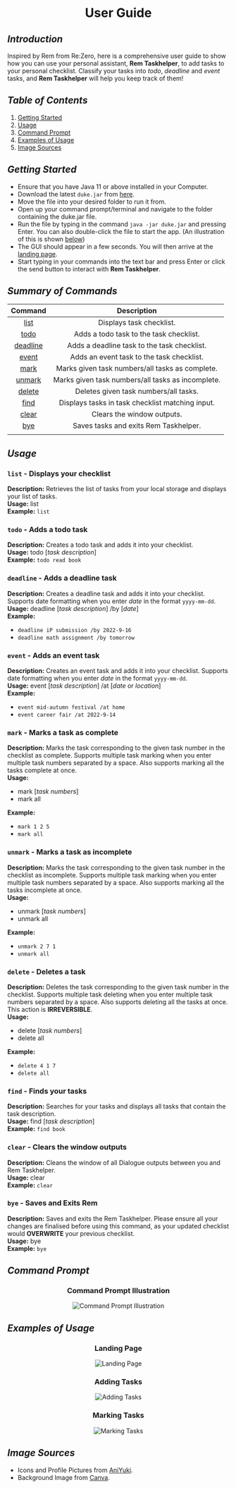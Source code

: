 <h1 align="center">User Guide</h1>

##  *Introduction*

Inspired by Rem from Re:Zero, here is a comprehensive user guide to show
how you can use your personal assistant, **Rem Taskhelper**, to add tasks
to your personal checklist. Classify your tasks into _todo_, _deadline_ and _event_ tasks,
and **Rem Taskhelper** will help you keep track of them!

## *Table of Contents*

1. [Getting Started](#getting-started)
2. [Usage](#usage)
3. [Command Prompt](#command-prompt)
4. [Examples of Usage](#examples-of-usage)
5. [Image Sources](#image-sources)

## *Getting Started*

- Ensure that you have Java 11 or above installed in your Computer.
- Download the latest `duke.jar` from [here](https://github.com/nehcuy/ip).
- Move the file into your desired folder to run it from.
- Open up your command prompt/terminal and navigate to the folder containing
the duke.jar file.
- Run the file by typing in the command `java -jar duke.jar` and pressing Enter.
You can also double-click the file to start the app. (An illustration of this is shown
[below](#command-prompt))
- The GUI should appear in a few seconds. You will then arrive at the [landing page](#landing-page).
- Start typing in your commands into the text bar and press Enter or click the send button to interact
with **Rem Taskhelper**.

## *Summary of Commands*

|         Command         |                    Description                    |
|:-----------------------:|:-------------------------------------------------:|
|     [list](#`list`)     |             Displays task checklist.              |
|     [todo](#`todo`)     |      Adds a todo task to the task checklist.      |
| [deadline](#`deadline`) |    Adds a deadline task to the task checklist.    |
|    [event](#`event`)    |     Adds an event task to the task checklist.     |
|     [mark](#`mark`)     |  Marks given task numbers/all tasks as complete.  |
|   [unmark](#`unmark`)   | Marks given task numbers/all tasks as incomplete. |
|   [delete](#`delete`)   |       Deletes given task numbers/all tasks.       |
|     [find](#`find`)     | Displays tasks in task checklist matching input.  |
|    [clear](#`clear`)    |            Clears the window outputs.             |
|      [bye](#`bye`)      |       Saves tasks and exits Rem Taskhelper.       |
                                                                                                              |
## *Usage*

### `list` - Displays your checklist

**Description:** Retrieves the list of tasks from your local storage and displays your list of tasks.  
**Usage:** list  
**Example:** `list`

### `todo` - Adds a todo task

**Description:** Creates a todo task and adds it into your checklist.  
**Usage:** todo [*task description*]  
**Example:** `todo read book`

### `deadline` - Adds a deadline task

**Description:** Creates a deadline task and adds it into your checklist. Supports date formatting when
you enter *date* in the format `yyyy-mm-dd`.  
**Usage:** deadline [*task description*] /by [*date*]  
**Example:**  
- `deadline iP submission /by 2022-9-16`
- `deadline math assignment /by tomorrow`

### `event` - Adds an event task

**Description:** Creates an event task and adds it into your checklist. Supports date formatting when
you enter *date* in the format `yyyy-mm-dd`.  
**Usage:** event [*task description*] /at [*date* or *location*]  
**Example:**
- `event mid-autumn festival /at home`
- `event career fair /at 2022-9-14`

### `mark` - Marks a task as complete

**Description:** Marks the task corresponding to the given task number in the checklist as complete.
Supports multiple task marking when you enter multiple task numbers separated by a space.
Also supports marking all the tasks complete at once.  
**Usage:** 
- mark [*task numbers*]
- mark all

**Example:**
- `mark 1 2 5`
- `mark all`

### `unmark` - Marks a task as incomplete

**Description:** Marks the task corresponding to the given task number in the checklist as incomplete.
Supports multiple task marking when you enter multiple task numbers separated by a space.
Also supports marking all the tasks incomplete at once.  
**Usage:**
- unmark [*task numbers*]
- unmark all

**Example:**
- `unmark 2 7 1`
- `unmark all`

### `delete` - Deletes a task

**Description:** Deletes the task corresponding to the given task number in the checklist.
Supports multiple task deleting when you enter multiple task numbers separated by a space.
Also supports deleting all the tasks at once. This action is **IRREVERSIBLE**.  
**Usage:**
- delete [*task numbers*]
- delete all

**Example:**
- `delete 4 1 7`
- `delete all`

### `find` - Finds your tasks

**Description:** Searches for your tasks and displays all tasks that contain the task description.  
**Usage:** find [*task description*]  
**Example:** `find book`

### `clear` - Clears the window outputs

**Description:** Cleans the window of all Dialogue outputs between you and Rem Taskhelper.  
**Usage:** clear  
**Example:** `clear`

### `bye` - Saves and Exits Rem

**Description:** Saves and exits the Rem Taskhelper.
Please ensure all your changes are finalised before using this command, as your updated checklist
would **OVERWRITE** your previous checklist.  
**Usage:** bye  
**Example:** `bye`

## *Command Prompt*

<h3 align="center">Command Prompt Illustration</h3>
<p align="center">
    <img src="CmdPrompt.png" alt="Command Prompt Illustration">
</p>

## *Examples of Usage*

<h3 align="center">Landing Page</h3>
<p align="center">
    <img src="LandingPage.png" alt="Landing Page">
</p>

<h3 align="center">Adding Tasks</h3>
<p align="center">
    <img src="Ui.png" alt="Adding Tasks">
</p>

<h3 align="center">Marking Tasks</h3>
<p align="center">
    <img src="Ui-2.png" alt="Marking Tasks">
</p>

## *Image Sources*

- Icons and Profile Pictures from [AniYuki](https://aniyuki.com/rem-images/).
- Background Image from [Canva](https://www.canva.com/templates/).
